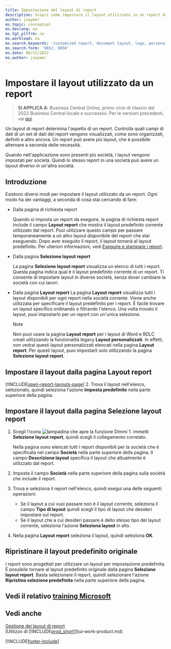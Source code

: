 ```yaml
---
title: Impostazione del layout di report
description: Scopri come impostare il layout utilizzato in un report durante l'anteprima e la stampa.
author: jswymer
ms.topic: conceptual
ms.devlang: na
ms.tgt_pltfrm: na
ms.workload: na
ms.search.keywords: 'customized report, document layout, logo, personalize'
ms.search.form: '9652, 9650'
ms.date: 08/12/2022
ms.author: jswymer
---
```

# Impostare il layout utilizzato da un report

> **SI APPLICA A:** Business Central Online, primo ciclo di rilascio del 2022 Business Central locale e successivi. Per le versioni precedenti, vai [qui](ui-how-change-layout-currently-used-report.md).

Un layout di report determina l'aspetto di un report. Controlla quali campi di dati di un set di dati del report vengono visualizzati, come sono organizzati, definiti e altro ancora. Un report può avere più layout, che è possibile alternare a seconda delle necessità.

Quando nell'applicazione sono presenti più società, i layout vengono impostati per società. Quindi lo stesso report in una società può avere un layout diverso in un'altra società.

## Introduzione

Esistono diversi modi per impostare il layout utilizzato da un report. Ogni modo ha dei vantaggi, a seconda di cosa stai cercando di fare: 

- Dalla pagina di richiesta report

  Quando si imposta un report da eseguire, la pagina di richiesta report include il campo **Layout report** che mostra il layout predefinito corrente utilizzato dal report. Puoi utilizzare questo campo per passare temporaneamente a un altro layout disponibile del report che stai eseguendo. Dopo aver eseguito il report, il layout tornerà al layout predefinito. Per ulteriori informazioni, vedi [Eseguire e stampare i report](ui-work-report.md#switching-the-report-layout).

- Dalla pagina **Selezione layout report**

  La pagina **Selezione layout report** visualizza un elenco di tutti i report. Questa pagina indica qual è il layout predefinito corrente di un report. Ti consente di impostare layout in diverse società, senza dover cambiare la società con cui lavori.

- Dalla pagina **Layout report** La pagina **Layout report** visualizza tutti i layout disponibili per ogni report nella società corrente. Viene anche utilizzata per specificare il layout predefinito per i report. È facile trovare un layout specifico ordinando o filtrando l'elenco. Una volta trovato il layout, puoi impostarlo per un report con un'unica selezione.

  > [!NOTE]
  > Non puoi usare la pagina **Layout report** per i layout di Word e RDLC creati utilizzando la funzionalità legacy **Layout personalizzati**. In effetti, non vedrai questi layout personalizzati elencati nella pagina **Layout report**. Per questi layout, puoi impostarli solo utilizzando la pagina **Selezione layout report**.

## Impostare il layout dalla pagina Layout report

[!INCLUDE[open-report-layouts-page](includes/open-report-layouts-page.md)]
2. Trova il layout nell'elenco, selezionalo, quindi seleziona l'azione **Imposta predefinito** nella parte superiore della pagina.

## Impostare il layout dalla pagina Selezione layout report

1. Scegli l'icona ![lampadina che apre la funzione Dimmi 1.](media/ui-search/search_small.png "Dimmi cosa vuoi fare") immetti **Selezione layout report**, quindi scegli il collegamento correlato.
  
   Nella pagina sono elencati tutti i report disponibili per la società che è specificata nel campo **Società** nella parte superiore della pagina. Il campo **Descrizione layout** specifica il layout che attualmente è utilizzato dal report.
2. Imposta il campo **Società** nella parte superiore della pagina sulla società che include il report.
3. Trova e seleziona il report nell'elenco, quindi esegui una delle seguenti operazioni:

   - Se il layout a cui vuoi passare non è il layout corrente, seleziona il campo **Tipo di layout** quindi scegli il tipo di layout che desideri impostare sul report. 
   - Se il layout che a cui desideri passare è dello stesso tipo del layout corrente, seleziona l'azione **Seleziona layout** in alto.

4. Nella pagina **Layout report** seleziona il layout, quindi seleziona **OK**.

## Ripristinare il layout predefinito originale

I report sono progettati per utilizzare un layout per impostazione predefinita. È possibile tornare al layout predefinito originale dalla pagina **Selezione layout report**. Basta selezionare il report, quindi selezionare l'azione **Ripristina selezione predefinita** nella parte superiore della pagina.

## Vedi il relativo [training Microsoft](/training/modules/change-documents-dynamics-365-business-central/index)

## Vedi anche

[Gestione dei layout di report](ui-manage-report-layouts.md)  
[Utilizzo di [!INCLUDE[prod_short](includes/prod_short.md)]](ui-work-product.md)

[!INCLUDE[footer-include](includes/footer-banner.md)]
